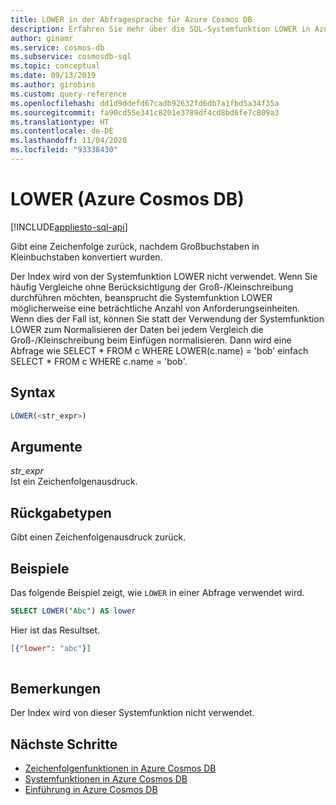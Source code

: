 ```yaml
---
title: LOWER in der Abfragesprache für Azure Cosmos DB
description: Erfahren Sie mehr über die SQL-Systemfunktion LOWER in Azure Cosmos DB, die einen Zeichenfolgenausdruck zurückgibt, nachdem Zeichendaten aus Großbuchstaben in Kleinbuchstaben konvertiert wurden.
author: ginamr
ms.service: cosmos-db
ms.subservice: cosmosdb-sql
ms.topic: conceptual
ms.date: 09/13/2019
ms.author: girobins
ms.custom: query-reference
ms.openlocfilehash: dd1d9ddefd67cadb92632fd6db7a1fbd5a34f35a
ms.sourcegitcommit: fa90cd55e341c8201e3789df4cd8bd6fe7c809a3
ms.translationtype: HT
ms.contentlocale: de-DE
ms.lasthandoff: 11/04/2020
ms.locfileid: "93338430"
---
```

# <a name="lower-azure-cosmos-db"></a>LOWER (Azure Cosmos DB)
[!INCLUDE[appliesto-sql-api](includes/appliesto-sql-api.md)]

 Gibt eine Zeichenfolge zurück, nachdem Großbuchstaben in Kleinbuchstaben konvertiert wurden.  

Der Index wird von der Systemfunktion LOWER nicht verwendet. Wenn Sie häufig Vergleiche ohne Berücksichtigung der Groß-/Kleinschreibung durchführen möchten, beansprucht die Systemfunktion LOWER möglicherweise eine beträchtliche Anzahl von Anforderungseinheiten. Wenn dies der Fall ist, können Sie statt der Verwendung der Systemfunktion LOWER zum Normalisieren der Daten bei jedem Vergleich die Groß-/Kleinschreibung beim Einfügen normalisieren. Dann wird eine Abfrage wie SELECT * FROM c WHERE LOWER(c.name) = 'bob' einfach SELECT * FROM c WHERE c.name = 'bob'.

## <a name="syntax"></a>Syntax
  
```sql
LOWER(<str_expr>)  
```  
  
## <a name="arguments"></a>Argumente
  
*str_expr*  
   Ist ein Zeichenfolgenausdruck.  
  
## <a name="return-types"></a>Rückgabetypen
  
  Gibt einen Zeichenfolgenausdruck zurück.  
  
## <a name="examples"></a>Beispiele
  
  Das folgende Beispiel zeigt, wie `LOWER` in einer Abfrage verwendet wird.  
  
```sql
SELECT LOWER("Abc") AS lower
```  
  
 Hier ist das Resultset.  
  
```json
[{"lower": "abc"}]  
  
```  

## <a name="remarks"></a>Bemerkungen

Der Index wird von dieser Systemfunktion nicht verwendet.

## <a name="next-steps"></a>Nächste Schritte

- [Zeichenfolgenfunktionen in Azure Cosmos DB](sql-query-string-functions.md)
- [Systemfunktionen in Azure Cosmos DB](sql-query-system-functions.md)
- [Einführung in Azure Cosmos DB](introduction.md)
